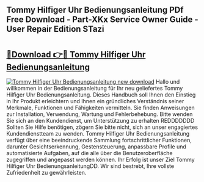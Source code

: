 ## Tommy Hilfiger Uhr Bedienungsanleitung PDf Free Download - Part-XKx Service Owner Guide - User Repair Edition STazi

# <h2><a href="http://df0mdd.blite.top/?on=Tommy+Hilfiger+Uhr+Bedienungsanleitung">🔗Download 👉🔴 Tommy Hilfiger Uhr Bedienungsanleitung</a></h2>

[![Tommy Hilfiger Uhr Bedienungsanleitung new download](https://i.imgur.com/lujVjoI.png)](http://df0mdd.blite.top/?on=Tommy+Hilfiger+Uhr+Bedienungsanleitung)
Hallo und willkommen in der Bedienungsanleitung für Ihr neu geliefertes Tommy Hilfiger Uhr Bedienungsanleitung. Dieses Handbuch soll Ihnen den Einstieg in Ihr Produkt erleichtern und Ihnen ein gründliches Verständnis seiner Merkmale, Funktionen und Fähigkeiten vermitteln. Sie finden Anweisungen zur Installation, Verwendung, Wartung und Fehlerbehebung. Bitte wenden Sie sich an den Kundendienst, um Unterstützung zu erhalten REDDDDDDD Sollten Sie Hilfe benötigen, zögern Sie bitte nicht, sich an unser engagiertes Kundendienstteam zu wenden. Tommy Hilfiger Uhr Bedienungsanleitung verfügt über eine beeindruckende Sammlung fortschrittlicher Funktionen, darunter Gesichtserkennung, Gestensteuerung, anpassbare Profile und automatisierte Aufgaben, auf die alle über die Benutzeroberfläche zugegriffen und angepasst werden können. Ihr Erfolg ist unser Ziel Tommy Hilfiger Uhr BedienungsanleitungDD. Wir sind bestrebt, Ihre vollste Zufriedenheit zu gewährleisten.

